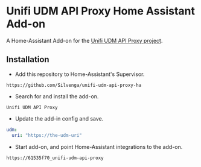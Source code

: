 # Unifi UDM API Proxy Home Assistant Add-on

A Home-Assistant Add-on for the [Unifi UDM API Proxy project](https://github.com/Silvenga/unifi-udm-api-proxy).

## Installation

- Add this repository to Home-Assistant's Supervisor.

```
https://github.com/Silvenga/unifi-udm-api-proxy-ha
```

- Search for and install the add-on.

```
Unifi UDM API Proxy
```

- Update the add-in config and save.

```yaml
udm:
  uri: "https://the-udm-uri"
```

- Start add-on, and point Home-Assistant integrations to the add-on.

```
https://61535f70_unifi-udm-api-proxy
```
